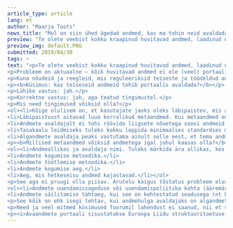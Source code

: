 ```yaml
---
article_type: article
lang: et
author: "Maarja Toots"
news_title: "Mul on siin ühed ägedad andmed, kas ma tohin neid avaldada?"
preview: "Te olete veebist kokku kraapinud huvitavad andmed, laadinud need alla, võib-olla neid natuke mudinud või ehk isegi kombineerinud teiste andmetega ja saanud ühe laheda andmestiku, mida tahaksite jagada ka teistega. Tekib küsimus, kas organisatsioon või eraisik võib jagada opendata.riik.ee portaalis andmehulka, mis on saadud kellegi teise andmeid töödeldes või kombineerides?"
preview_img: default.PNG
submitted: 2019/04/30
tags: ~
text: "<p>Te olete veebist kokku kraapinud huvitavad andmed, laadinud need alla, võib-olla neid natuke mudinud või ehk isegi kombineerinud teiste andmetega ja saanud ühe laheda andmestiku, mida tahaksite jagada ka teistega. Tekib küsimus, kas organisatsioon või eraisik võib jagada opendata.riik.ee portaalis andmehulka, mis on saadud <b>kellegi teise</b> andmeid töödeldes või kombineerides?</p>
<p>Probleem on aktuaalne – kõik huvitavad andmed ei ole (veel) portaalis kättesaadavad ja mõned andmed ei ole allalaaditava failina kättesaadavad ka andmevaldaja kodulehel. Kas ehk agar kasutaja tohib originaalandmete valdajale siin appi tulla? Mis tingimustel? Terav vajadus selguse järele ilmnes hiljuti seoses valimistulemuste andmetega, mida andmevaldaja ei ole ise kättesaadavaks teinud, kuid mille vastu ilmutati märgatavat avalikku huvi (vt <a href=\"https://github.com/okestonia/opendata-issue-tracker/issues/134\" title=\"GitHubi arutelulõime\">Githubi arutelulõime</a>).
<p>Kuna nõudeid ja reegleid, mis reguleeriksid teiseste ja töödeldud andmete avaldamist, veel ei ole, tehti nende sõnastamisega algust 18. aprilli avaandmete foorumi juriidika-teemalises töötoas. Tulise arutelu tulemusel sündisid järgmised seisukohad:</p>
<p><b>Küsimus: kas teiseseid andmeid tohib portaalis avaldada?</b></p>
<p>Lühike vastus: jah.</p>
<p>Korrektne vastus: jah, aga teatud tingimustel.</p>
<p>Mis need tingimused võiksid olla?</p>
<ol><li>Kõige olulisem on, et kasutajate jaoks oleks läbipaistev, mis andmed need on ja millel nad põhinevad.</li>
<li>Läbipaistvust aitavad luua korralikud metaandmed. Kui metaandmed on põhjalikud ja korrektsed, suudab kasutaja ise hinnata andmete usaldusväärsust. Üldjuhul võib eeldada, et mida detailsem metainfo andmetega kaasas on, seda rohkem võib andmeid usaldada (väljaarvatud juhul, kui andmevaldaja on ise märkinud andmete juurde info võimalike vigade kohta – mis oleks temast ju kena).</li>
<li>Andmete avaldajalt ei tohi röövida liigsete nõuetega soovi andmeid avaldada – seega tuleb nõuda nii vähe kui võimalik ja nii palju kui vajalik.</li>
<li>Tasakaalu leidmiseks tuleks kokku leppida minimaalses standardses metateabes, mis peab andmetega igal juhul kaasas olema. Samuti võiks kokku leppida soovituslikes metaandmetes, mis annaksid kasutajale kasulikku infot andmete hindamiseks, kuid mille avaldamine ei ole kohustuslik. Oluline on järgida metaandmete avaldamisel alati sama struktuuri.</li>
<li>Algandmete avaldaja peaks vastutama ainult selle eest, et tema andmetega kaasas olnud metaandmed vastavad tõele. Andmete avaldaja ei vastuta kaudsete kahjude eest, mida on teinud andmete kasutajad või nende andmete põhjal loodud tuletiste kasutajad.</li></ol>
<p><b>Millised metaandmed võiksid andmetega igal juhul kaasas olla?</b></p>
<ol><li>Andmeallikas ja avaldaja nimi. Tuleks märkida ära allikas, kes andmestikku jagab, ning kui andmestik põhineb kellegi teise andmetel, siis ka algandmete allikas.</li>
<li>Andmete kogumise metoodika.</li>
<li>Andmete töötlemise metoodika.</li>
<li>Andmete kogumise aeg.</li>
<li>Aeg, mis hetkeseisu andmed kajastavad.</li></ol>
<p>See aga ei pruugi olla piisav. Arutelu käigus tõstatus probleem elust enesest: oled ehitanud kelleltki teiselt pärit andmetele uhke teenuse, avad ühel hommikul arvuti ja… kõik on katki! Põhjuseks näiteks muudatus algandmete kogumise metoodikas, uuendamissageduses või andmete tehnilises koosseisus või hoopis mõne protsessi, põhimääruse või seaduse muutus, mistõttu andmed sellisel kujul enam ei ilmugi. Selline olukord võib tekkida muuhulgas juhul, kui andmete kogumine ja avaldamine ei tulene mitte pikaajalisest seadusega pandud kohustusest, vaid asutus avaldab andmeid omal initsiatiivil. Teisisõnu, andmepõhise teenuse pakkuja jaoks on ülioluline teada, kas ja kui kaua tema kasutatavad andmed samal kujul edasi ilmuvad. Seega oleks kasutajale suureks abiks, kui avaldaja teavitab huvilisi muudatustest andmete kättesaadavuses ette. Selleks võiks metaandmed sisaldada ka infot:</p>
<ol><li>Andmete uuendamissageduse või uuendamispoliitika kohta (ääremärkusena mainigem, et täna on portaalis paljudel andmetel uuendamissagedus märkimata).</li>
<li>Andmete säilitamise tähtaeg, kui see on kehtestatud seadusega (nt kui mitu aastat andmeid säilitatakse enne arhiivi liigutamist).</li></ol>
<p>See kõik on ehk isegi tehtav, kui andmehulga avaldajaks on algandmete valdaja. Kust aga võtta see info teiseste, st töödeldud või vahendatud andmete puhul? Ning mis saab, kui algandmete valdaja tegelikult ise andmete avaldamist ei sooviks? Kas tingimuseks tuleks seada, et üles laadida tohib vaid andmeid, mille algandmetele on andmevaldaja juba juurde pannud konkreetse litsentsi? Mis siis, kui litsentsi ei ole?</p>
<p>Need ja veel mitmed küsimused foorumil lahendust ei saanud, nii et siin, head lugejad, kutsume teid <a href=\"https://github.com/okestonia/opendata-issue-tracker/issues/212\" title=\"GitHubis kaasa mõtlema\">GitHubis kaasa mõtlema</a>! Selle põhjal on plaanis edaspidi vormida konkreetne juhend, mis märgib ära andmete avaldaja kohustused ja piiritleb avaldajate, vahendajate ja kasutajate vastutuse.</p>
<p><i>Avaandmete portaali sisustatakse Euroopa Liidu struktuuritoetuse toetusskeemist “Infoühiskonna teadlikkuse tõstmine”, mida rahastab Euroopa Regionaalarengu Fond. Projekti tegevused viib läbi MTÜ Open Knowledge Estonia.</i></p>"
---
```

